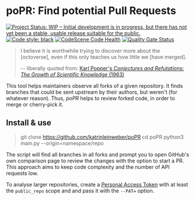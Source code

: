 # poPR: Find potential Pull Requests

[![Project Status: WIP – Initial development is in progress, but there has not yet been a stable, usable release suitable for the public.](https://www.repostatus.org/badges/latest/wip.svg)](https://www.repostatus.org/#wip)
[![Code style: black](https://img.shields.io/badge/code%20style-black-000000.svg)](https://github.com/psf/black)
[![CodeScene Code Health](https://codescene.io/projects/7153/status-badges/code-health)](https://codescene.io/projects/7153)
[![Quality Gate Status](https://sonarcloud.io/api/project_badges/measure?project=katrinleinweber_poPR&metric=alert_status)](https://sonarcloud.io/dashboard?id=katrinleinweber_poPR)

> I believe it is worthwhile trying to discover more about the
> [octoverse], even if this only teaches us how little we
> [have merged].
>
> -- liberally quoted from: [Karl Popper's _Conjectures and Refutations: The Growth of Scientific Knowledge_ (1963)](https://en.wikiquote.org/wiki/Karl_Popper#Conjectures_and_Refutations:_The_Growth_of_Scientific_Knowledge_(1963))

This tool helps maintainers observe all forks of a given repository.
It finds branches that could be sent upstream by their authors,
but weren't (for whatever reason).
Thus, _poPR_ helps to review forked code, in order to merge or cherry-pick it.

## Install & use

> git clone https://github.com/katrinleinweber/poPR
> cd poPR 
> python3 main.py --origin=namespace/repo

The script will find all branches in all forks and prompt you to open GitHub's
own comparison page to review the changes with the option to start a PR.
This approach aims to keep code complexity and the number of API requests low.

To analyse larger repositories, create a [Personal Access Token][PAT]
with at least the `public_repo` scope and and pass it with the `--PAT=` option.

[PAT]: https://github.com/settings/tokens

